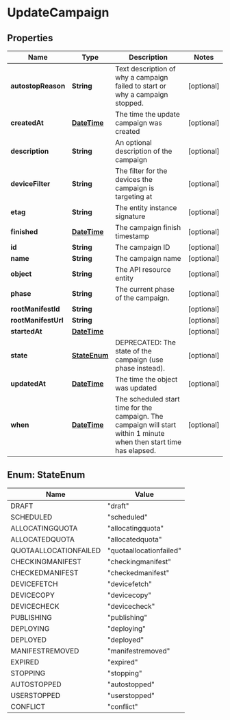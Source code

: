 
# UpdateCampaign

## Properties
Name | Type | Description | Notes
------------ | ------------- | ------------- | -------------
**autostopReason** | **String** | Text description of why a campaign failed to start or why a campaign stopped. |  [optional]
**createdAt** | [**DateTime**](DateTime.md) | The time the update campaign was created |  [optional]
**description** | **String** | An optional description of the campaign |  [optional]
**deviceFilter** | **String** | The filter for the devices the campaign is targeting at |  [optional]
**etag** | **String** | The entity instance signature |  [optional]
**finished** | [**DateTime**](DateTime.md) | The campaign finish timestamp |  [optional]
**id** | **String** | The campaign ID |  [optional]
**name** | **String** | The campaign name |  [optional]
**object** | **String** | The API resource entity |  [optional]
**phase** | **String** | The current phase of the campaign. |  [optional]
**rootManifestId** | **String** |  |  [optional]
**rootManifestUrl** | **String** |  |  [optional]
**startedAt** | [**DateTime**](DateTime.md) |  |  [optional]
**state** | [**StateEnum**](#StateEnum) | DEPRECATED: The state of the campaign (use phase instead). |  [optional]
**updatedAt** | [**DateTime**](DateTime.md) | The time the object was updated |  [optional]
**when** | [**DateTime**](DateTime.md) | The scheduled start time for the campaign. The campaign will start within 1 minute when then start time has elapsed. |  [optional]


<a name="StateEnum"></a>
## Enum: StateEnum
Name | Value
---- | -----
DRAFT | &quot;draft&quot;
SCHEDULED | &quot;scheduled&quot;
ALLOCATINGQUOTA | &quot;allocatingquota&quot;
ALLOCATEDQUOTA | &quot;allocatedquota&quot;
QUOTAALLOCATIONFAILED | &quot;quotaallocationfailed&quot;
CHECKINGMANIFEST | &quot;checkingmanifest&quot;
CHECKEDMANIFEST | &quot;checkedmanifest&quot;
DEVICEFETCH | &quot;devicefetch&quot;
DEVICECOPY | &quot;devicecopy&quot;
DEVICECHECK | &quot;devicecheck&quot;
PUBLISHING | &quot;publishing&quot;
DEPLOYING | &quot;deploying&quot;
DEPLOYED | &quot;deployed&quot;
MANIFESTREMOVED | &quot;manifestremoved&quot;
EXPIRED | &quot;expired&quot;
STOPPING | &quot;stopping&quot;
AUTOSTOPPED | &quot;autostopped&quot;
USERSTOPPED | &quot;userstopped&quot;
CONFLICT | &quot;conflict&quot;



